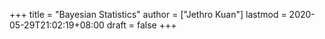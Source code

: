 +++
title = "Bayesian Statistics"
author = ["Jethro Kuan"]
lastmod = 2020-05-29T21:02:19+08:00
draft = false
+++

